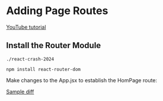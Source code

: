 # Adding Page Routes

[YouTube tutorial](https://youtu.be/LDB4uaJ87e0?t=4681)

## Install the Router Module

`./react-crash-2024`
``` shell
npm install react-router-dom
```

Make changes to the App.jsx to establish the HomPage route:

[Sample diff](https://github.com/g-milligan/reactproject/commit/7846e69241ab2938028f3b6cf755eec22b43d8f9)